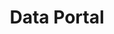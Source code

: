 ---
layout: tool
name: dataportal
title: Data Portal
external-url: data.code4sa.org
image: dataportal.png
homepage: true
logo: 
oneliner: 
opener: 
tool-info:
- bullet: 
- bullet: 
- bullet: 
slideshow:
- image: obl1.jpg
- image: obl2.jpg
- image: obl3.jpg
creators:
- name: 
---